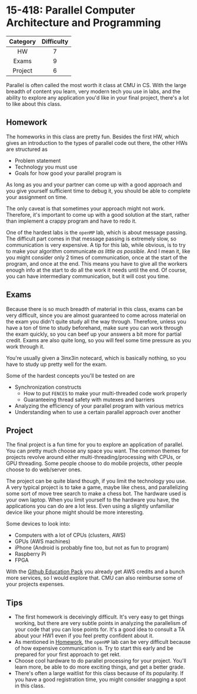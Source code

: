 # 15-418: Parallel Computer Architecture and Programming

| Category | Difficulty |
|:-:       | :-:        |
| HW       | 7          |
| Exams    | 9          |
| Project  | 6          |

Parallel is often called the most worth it class at CMU in CS. With the large breadth of content you learn, very modern tech you use in labs, and the ability to explore any application you'd like in your final project, there's a lot to like about this class.

## Homework

The homeworks in this class are pretty fun. Besides the first HW, which gives an introduction to the types of parallel code out there, the other HWs are structured as

- Problem statement
- Technology you must use
- Goals for how good your parallel program is

As long as you and your partner can come up with a good approach and you give yourself sufficient time to debug it, you should be able to complete your assignment on time.

The only caveat is that sometimes your approach might not work. Therefore, it's important to come up with a good solution at the start, rather than implement a crappy program and have to redo it.

One of the hardest labs is the `openMP` lab, which is about message passing. The difficult part comes in that message passing is extremely slow, so communication is very expensive. A tip for this lab, while obvious, is to try to make your algorithm communicate _as little as possible_. And I mean it, like you might consider only 2 times of communication, once at the start of the program, and once at the end. This means you have to give all the workers enough info at the start to do all the work it needs until the end. Of course, you can have intermediary communication, but it will cost you time. 

## Exams

Because there is so much breadth of material in this class, exams can be very difficult, since you are almost guaranteed to come across material on the exam you didn't quite study all the way through. Therefore, unless you have a ton of time to study beforehand, make sure you can work through the exam quickly, so you can beef up your answers a bit more for partial credit. Exams are also quite long, so you will feel some time pressure as you work through it.

You're usually given a 3inx3in notecard, which is basically nothing, so you have to study up pretty well for the exam.

Some of the hardest concepts you'll be tested on are

- Synchronization constructs
  - How to put `FENCES` to make your multi-threaded code work properly
  - Guaranteeing thread safety with mutexes and barriers
- Analyzing the efficiency of your parallel program with various metrics
- Understanding when to use a certain parallel approach over another

## Project

The final project is a fun time for you to explore an application of parallel. You can pretty much choose any space you want. The common themes for projects revolve around either multi-threading/processing with CPUs, or GPU threading. Some people choose to do mobile projects, other people choose to do web/server ones.

The project can be quite bland though, if you limit the technology you use. A very typical project is to take a game, maybe like chess, and parallelizing some sort of move tree search to make a chess bot. The hardware used is your own laptop. When you limit yourself to the hardware you have, the applications you can do are a lot less. Even using a slightly unfamiliar device like your phone might should be more interesting.

Some devices to look into:

- Computers with a lot of CPUs (clusters, AWS)
- GPUs (AWS machines)
- iPhone (Android is probably fine too, but not as fun to program)
- Raspberry Pi
- FPGA

With the [Github Education Pack](https://education.github.com/pack) you already get AWS credits and a bunch more services, so I would explore that. CMU can also reimburse some of your projects expenses.

## Tips

- The first homework is deceivingly difficult. It's very easy to get things working, but there are very subtle points in analyzing the parallelism of your code that you can lose points for. It's a good idea to consult a TA about your HW1 even if you feel pretty confident about it.
- As mentioned in [Homework](#homework), the `openMP` lab can be very difficult because of how expensive communication is. Try to start this early and be prepared for your first approach to get rekt.
- Choose cool hardware to do parallel processing for your project. You'll learn more, be able to do more exciting things, and get a better grade.
- There's often a large waitlist for this class because of its popularity. If you have a good registration time, you might consider snagging a spot in this class.

